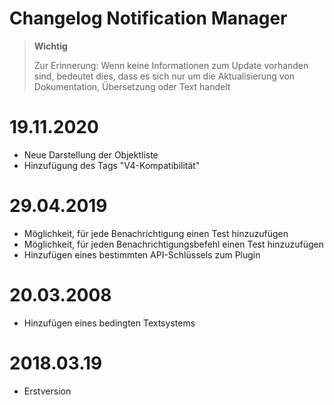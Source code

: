 # Changelog Notification Manager

>**Wichtig**
>
>Zur Erinnerung: Wenn keine Informationen zum Update vorhanden sind, bedeutet dies, dass es sich nur um die Aktualisierung von Dokumentation, Übersetzung oder Text handelt

# 19.11.2020

- Neue Darstellung der Objektliste
- Hinzufügung des Tags "V4-Kompatibilität"

# 29.04.2019

- Möglichkeit, für jede Benachrichtigung einen Test hinzuzufügen
- Möglichkeit, für jeden Benachrichtigungsbefehl einen Test hinzuzufügen
- Hinzufügen eines bestimmten API-Schlüssels zum Plugin

# 20.03.2008

- Hinzufügen eines bedingten Textsystems

# 2018.03.19

- Erstversion
